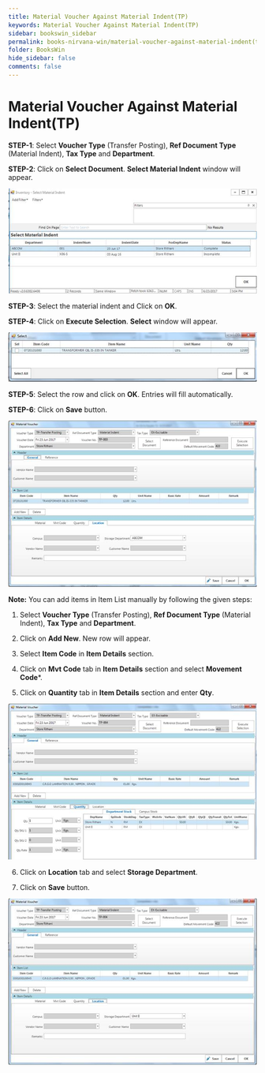 ```yaml
---
title: Material Voucher Against Material Indent(TP)
keywords: Material Voucher Against Material Indent(TP)
sidebar: bookswin_sidebar
permalink: books-nirvana-win/material-voucher-against-material-indent(tp).html
folder: BooksWin
hide_sidebar: false
comments: false
---
```


# Material Voucher Against Material Indent(TP)

**STEP-1**: Select **Voucher Type** (Transfer Posting), **Ref Document Type** (Material Indent), **Tax Type** and **Department**.

**STEP-2**: Click on **Select Document**. **Select Material Indent** window will appear.

 ![](/images/indent-tp-create.jpg)

**STEP-3**: Select the material indent and Click on **OK**.



**STEP-4**: Click on **Execute Selection**. **Select** window will appear.

![](/images/indent-tp-create-select.jpg)

**STEP-5**: Select the row and click on **OK**. Entries will fill automatically.

**STEP-6**: Click on **Save** button.

![](/images/indent-tp-create-save.jpg)

**Note:** You can add items in Item List manually by following the given steps:

1. Select **Voucher Type** (Transfer Posting), **Ref Document Type** (Material Indent), **Tax Type** and **Department**.

2. Click on **Add New**. New row will appear.

3. Select **Item Code** in **Item Details** section.

4. Click on **Mvt Code** tab in **Item Details** section and select **Movement Code***.



5. Click on **Quantity** tab in **Item Details** section and enter **Qty**.

 ![](/images/indent-tp-create-save-itemdetail.jpg)

6. Click on **Location** tab and select **Storage Department**.

7. Click on **Save** button.

![](/images/indent-tp-create-save-itemdetail-save.jpg)
